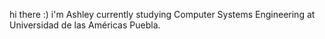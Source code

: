 
hi there :) i'm Ashley currently studying Computer Systems Engineering at Universidad de las Américas Puebla.
